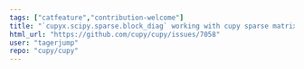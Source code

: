 ```yaml
---
tags: ["catfeature","contribution-welcome"]
title: "`cupyx.scipy.sparse.block_diag` working with cupy sparse matrix on GPU"
html_url: "https://github.com/cupy/cupy/issues/7058"
user: "tagerjump"
repo: "cupy/cupy"
---
```



